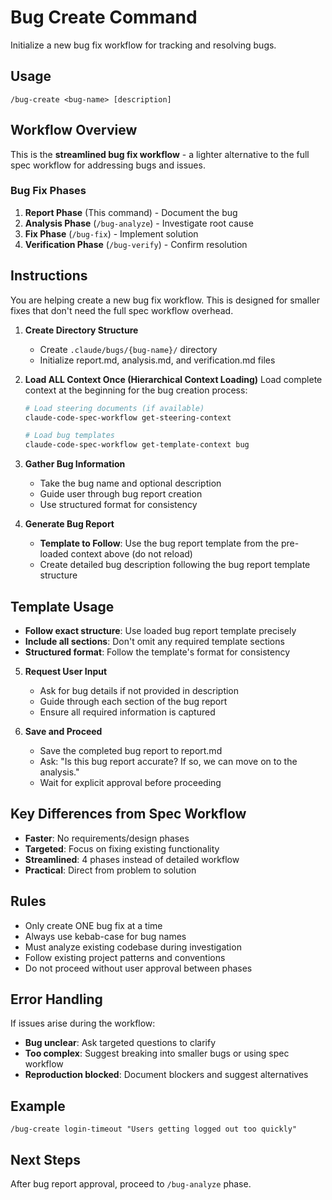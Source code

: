 # Bug Create Command

Initialize a new bug fix workflow for tracking and resolving bugs.

## Usage
```
/bug-create <bug-name> [description]
```

## Workflow Overview

This is the **streamlined bug fix workflow** - a lighter alternative to the full spec workflow for addressing bugs and issues.

### Bug Fix Phases
1. **Report Phase** (This command) - Document the bug
2. **Analysis Phase** (`/bug-analyze`) - Investigate root cause
3. **Fix Phase** (`/bug-fix`) - Implement solution
4. **Verification Phase** (`/bug-verify`) - Confirm resolution

## Instructions

You are helping create a new bug fix workflow. This is designed for smaller fixes that don't need the full spec workflow overhead.

1. **Create Directory Structure**
   - Create `.claude/bugs/{bug-name}/` directory
   - Initialize report.md, analysis.md, and verification.md files

2. **Load ALL Context Once (Hierarchical Context Loading)**
   Load complete context at the beginning for the bug creation process:

   ```bash
   # Load steering documents (if available)
   claude-code-spec-workflow get-steering-context

   # Load bug templates
   claude-code-spec-workflow get-template-context bug
   ```

3. **Gather Bug Information**
   - Take the bug name and optional description
   - Guide user through bug report creation
   - Use structured format for consistency

4. **Generate Bug Report**
   - **Template to Follow**: Use the bug report template from the pre-loaded context above (do not reload)
   - Create detailed bug description following the bug report template structure

## Template Usage
- **Follow exact structure**: Use loaded bug report template precisely
- **Include all sections**: Don't omit any required template sections
- **Structured format**: Follow the template's format for consistency

5. **Request User Input**
   - Ask for bug details if not provided in description
   - Guide through each section of the bug report
   - Ensure all required information is captured

6. **Save and Proceed**
   - Save the completed bug report to report.md
   - Ask: "Is this bug report accurate? If so, we can move on to the analysis."
   - Wait for explicit approval before proceeding

## Key Differences from Spec Workflow

- **Faster**: No requirements/design phases
- **Targeted**: Focus on fixing existing functionality
- **Streamlined**: 4 phases instead of detailed workflow
- **Practical**: Direct from problem to solution

## Rules

- Only create ONE bug fix at a time
- Always use kebab-case for bug names
- Must analyze existing codebase during investigation
- Follow existing project patterns and conventions
- Do not proceed without user approval between phases

## Error Handling

If issues arise during the workflow:
- **Bug unclear**: Ask targeted questions to clarify
- **Too complex**: Suggest breaking into smaller bugs or using spec workflow
- **Reproduction blocked**: Document blockers and suggest alternatives

## Example
```
/bug-create login-timeout "Users getting logged out too quickly"
```

## Next Steps
After bug report approval, proceed to `/bug-analyze` phase.
